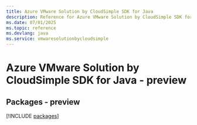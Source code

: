 ```yaml
---
title: Azure VMware Solution by CloudSimple SDK for Java
description: Reference for Azure VMware Solution by CloudSimple SDK for Java
ms.date: 07/01/2025
ms.topic: reference
ms.devlang: java
ms.service: vmwaresolutionbycloudsimple
---
```

# Azure VMware Solution by CloudSimple SDK for Java - preview
## Packages - preview
[!INCLUDE [packages](vmware-solution-by-cloudsimple-index.md)]
